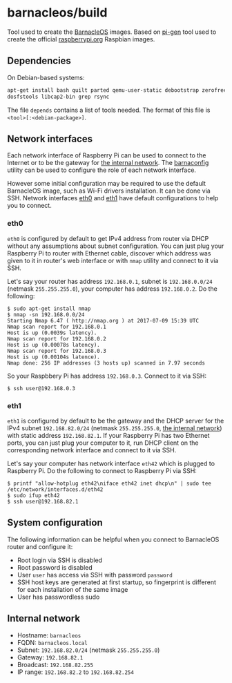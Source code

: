 barnacleos/build
================

Tool used to create the [BarnacleOS](https://github.com/barnacleos) images.
Based on [pi-gen](https://github.com/rpi-distro/pi-gen) tool used to create
the official [raspberrypi.org](https://raspberrypi.org) Raspbian images.



Dependencies
------------

On Debian-based systems:

```bash
apt-get install bash quilt parted qemu-user-static debootstrap zerofree zip \
dosfstools libcap2-bin grep rsync
```

The file `depends` contains a list of tools needed. The format of this
file is `<tool>[:<debian-package>]`.



Network interfaces
------------------

Each network interface of Raspberry Pi can be used to connect to the Internet or
to be the gateway for [the internal network](#internal-network).
The [barnaconfig](https://github.com/barnacleos/barnaconfig) utility can be used
to configure the role of each network interface.

However some initial configuration may be required to use the default BarnacleOS
image, such as Wi-Fi drivers installation. It can be done via SSH. Network
interfaces [eth0](#eth0) and [eth1](#eth1) have default configurations to help
you to connect.

### eth0

`eth0` is configured by default to get IPv4 address from router via DHCP
without any assumptions about subnet configuration. You can just plug
your Raspberry Pi to router with Ethernet cable, discover which address
was given to it in router's web interface or with `nmap` utility and connect
to it via SSH.

Let's say your router has address `192.168.0.1`, subnet is `192.168.0.0/24`
(netmask `255.255.255.0`), your computer has address `192.168.0.2`.
Do the following:

```
$ sudo apt-get install nmap
$ nmap -sn 192.168.0.0/24
Starting Nmap 6.47 ( http://nmap.org ) at 2017-07-09 15:39 UTC
Nmap scan report for 192.168.0.1
Host is up (0.0039s latency).
Nmap scan report for 192.168.0.2
Host is up (0.00078s latency).
Nmap scan report for 192.168.0.3
Host is up (0.00104s latence).
Nmap done: 256 IP addresses (3 hosts up) scanned in 7.97 seconds
```

So your Raspbbery Pi has address `192.168.0.3`. Connect to it via SSH:

```
$ ssh user@192.168.0.3
```

### eth1

`eth1` is configured by default to be the gateway and the DHCP server
for the IPv4 subnet `192.168.82.0/24` (netmask `255.255.255.0`,
[the internal network](#internal-network)) with static address `192.168.82.1`.
If your Raspberry Pi has two Ethernet ports, you can just plug your computer
to it, run DHCP client on the corresponding network interface and connect
to it via SSH.

Let's say your computer has network interface `eth42` which is plugged to
Raspberry Pi. Do the following to connect to Raspberry Pi via SSH:

```
$ printf "allow-hotplug eth42\niface eth42 inet dhcp\n" | sudo tee /etc/network/interfaces.d/eth42
$ sudo ifup eth42
$ ssh user@192.168.82.1
```



System configuration
--------------------

The following information can be helpful when you connect to BarnacleOS router
and configure it:

* Root login via SSH is disabled
* Root password is disabled
* User `user` has access via SSH with password `password`
* SSH host keys are generated at first startup,
  so fingerprint is different for each installation of the same image
* User has passwordless sudo



Internal network
----------------

* Hostname:  `barnacleos`
* FQDN:      `barnacleos.local`
* Subnet:    `192.168.82.0/24` (netmask `255.255.255.0`)
* Gateway:   `192.168.82.1`
* Broadcast: `192.168.82.255`
* IP range:  `192.168.82.2` to `192.168.82.254`
